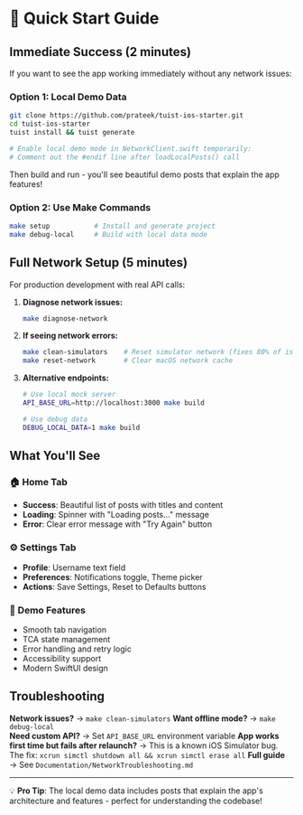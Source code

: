 # 🚀 Quick Start Guide

## Immediate Success (2 minutes)

If you want to see the app working immediately without any network issues:

### Option 1: Local Demo Data
```bash
git clone https://github.com/prateek/tuist-ios-starter.git
cd tuist-ios-starter
tuist install && tuist generate

# Enable local demo mode in NetworkClient.swift temporarily:
# Comment out the #endif line after loadLocalPosts() call
```

Then build and run - you'll see beautiful demo posts that explain the app features!

### Option 2: Use Make Commands
```bash
make setup           # Install and generate project
make debug-local     # Build with local data mode
```

## Full Network Setup (5 minutes)

For production development with real API calls:

1. **Diagnose network issues:**
   ```bash
   make diagnose-network
   ```

2. **If seeing network errors:**
   ```bash
   make clean-simulators    # Reset simulator network (fixes 80% of issues)
   make reset-network       # Clear macOS network cache
   ```

3. **Alternative endpoints:**
   ```bash
   # Use local mock server
   API_BASE_URL=http://localhost:3000 make build
   
   # Use debug data
   DEBUG_LOCAL_DATA=1 make build
   ```

## What You'll See

### 🏠 Home Tab
- **Success**: Beautiful list of posts with titles and content
- **Loading**: Spinner with "Loading posts..." message  
- **Error**: Clear error message with "Try Again" button

### ⚙️ Settings Tab
- **Profile**: Username text field
- **Preferences**: Notifications toggle, Theme picker
- **Actions**: Save Settings, Reset to Defaults buttons

### 🎯 Demo Features
- Smooth tab navigation
- TCA state management
- Error handling and retry logic
- Accessibility support
- Modern SwiftUI design

## Troubleshooting

**Network issues?** → `make clean-simulators`
**Want offline mode?** → `make debug-local`  
**Need custom API?** → Set `API_BASE_URL` environment variable
**App works first time but fails after relaunch?** → This is a known iOS Simulator bug. The fix: `xcrun simctl shutdown all && xcrun simctl erase all`
**Full guide** → See `Documentation/NetworkTroubleshooting.md`

---

💡 **Pro Tip**: The local demo data includes posts that explain the app's architecture and features - perfect for understanding the codebase!
